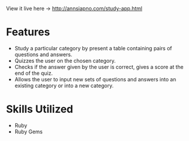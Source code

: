 View it live here -> http://annsiapno.com/study-app.html

# Features
- Study a particular category by present a table containing pairs of questions and answers.
- Quizzes the user on the chosen category.
- Checks if the answer given by the user is correct, gives a score at the end of the quiz.
- Allows the user to input new sets of questions and answers into an existing category or into a new category.

# Skills Utilized
- Ruby
- Ruby Gems

